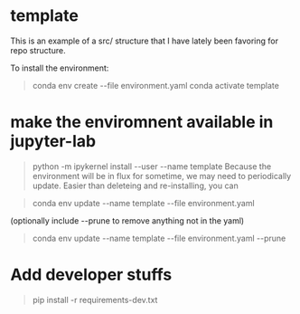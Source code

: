 # template

This is an example of a src/ structure that I have lately been favoring for repo structure.

To install the environment:
> conda env create --file environment.yaml
> conda activate template

# make the enviromnent available in jupyter-lab
> python -m ipykernel install --user --name template
Because the environment will be in flux for sometime, we may need to periodically update.  Easier than deleteing and re-installing, you can 

> conda env update --name template --file environment.yaml

(optionally include --prune to remove anything not in the yaml)
> conda env update --name template --file environment.yaml --prune

# Add developer stuffs
> pip install -r requirements-dev.txt
